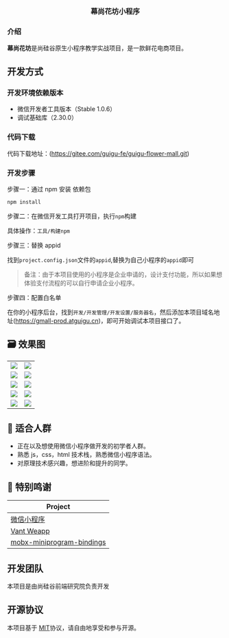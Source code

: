 ## <h3 align="center">幕尚花坊小程序</h3>

### 介绍

**幕尚花坊**是尚硅谷原生小程序教学实战项目，是一款鲜花电商项目。

## 开发方式

### 开发环境依赖版本

- 微信开发者工具版本（Stable 1.0.6）
- 调试基础库（2.30.0）

### 代码下载

代码下载地址：(https://gitee.com/guigu-fe/guigu-flower-mall.git)

### 开发步骤

步骤一：通过 npm 安装 依赖包

```bash
npm install
```

步骤二：在微信开发工具打开项目，执行`npm`构建

具体操作：`工具/构建npm`

步骤三：替换 appid

找到`project.config.json`文件的`appid`,替换为自己小程序的`appid`即可

> 备注：由于本项目使用的小程序是企业申请的，设计支付功能，所以如果想体验支付流程的可以自行申请企业小程序。

步骤四：配置白名单

在你的小程序后台，找到`开发/开发管理/开发设置/服务器名`，然后添加本项目域名地址(https://gmall-prod.atguigu.cn)，即可开始调试本项目接口了。

## 🗃️ 效果图

<table>
  <tr>
    <td><img src="https://files.mdnice.com/user/15628/ad059927-79c2-4658-8906-008874774185.jpg"></td>
    <td><img src="https://files.mdnice.com/user/15628/f88e421c-0f9d-4683-8156-fc08d38d1270.png"></td>
  </tr>
  <tr>
    <td><img src="https://files.mdnice.com/user/15628/cef3ac3c-5977-42f5-9212-91a98b85795a.jpg"></td>
    <td><img src="https://files.mdnice.com/user/15628/5c2a0300-9df4-4611-8586-df5bc635641c.jpg"></td>
  </tr>
  <tr>
    <td><img src="https://files.mdnice.com/user/15628/6983af3d-224f-41a5-b702-4f538f9b2540.jpg"></td>
    <td><img src="https://files.mdnice.com/user/15628/9a44d164-2764-47d0-be83-8e349cf8d65b.jpg"></td>
  </tr>
  <tr>
    <td><img src="https://files.mdnice.com/user/15628/dd9aae6d-bbf2-4693-9080-c44d781775a1.jpg"></td>
    <td><img src="https://files.mdnice.com/user/15628/8ceaba76-9c58-4dd1-9be1-568fdaefd6d2.jpg"></td>
  </tr>
  <tr>
    <td><img src="https://files.mdnice.com/user/15628/7d4136ff-9870-4d3e-ab64-0f83f775e1a8.jpg"></td>
    <td><img src="https://files.mdnice.com/user/15628/9efc53af-1d60-4e04-987c-054e9cb9a369.jpg"></td>
  </tr>
</table>

## 💚 适合人群

- 正在以及想使用微信小程序做开发的初学者人群。
- 熟悉 js，css，html 技术栈，熟悉微信小程序语法。
- 对原理技术感兴趣，想进阶和提升的同学。

## 🎨 特别鸣谢

| Project                                                                              |
| ------------------------------------------------------------------------------------ |
| [微信小程序](https://developers.weixin.qq.com/doc/)                                  |
| [Vant Weapp](https://vant-contrib.gitee.io/vant-weapp/#/home)                        |
| [mobx-miniprogram-bindings](https://www.npmjs.com/package/mobx-miniprogram-bindings) |

## 开发团队

本项目是由尚硅谷前端研究院负责开发

## 开源协议

本项目基于 [MIT](https://zh.wikipedia.org/wiki/MIT%E8%A8%B1%E5%8F%AF%E8%AD%89)协议，请自由地享受和参与开源。
